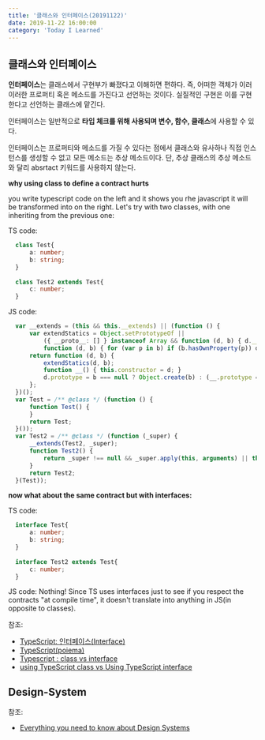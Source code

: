 ```yaml
---
title: '클래스와 인터페이스(20191122)'
date: 2019-11-22 16:00:00
category: 'Today I Learned'
---
```




## **클래스와 인터페이스**

**인터페이스**는 클래스에서 구현부가 빠졌다고 이해하면 편하다. 즉, 어떠한 객체가 이러이러한 프로퍼티 혹은 메소드를 가진다고 선언하는 것이다. 실질적인 구현은 이를 구현한다고 선언하는 클래스에 맡긴다.

인터페이스는 일반적으로 **타입 체크를 위해 사용되며 변수, 함수, 클래스**에 사용할 수 있다.

인터페이스는 프로퍼티와 메소드를 가질 수 있다는 점에서 클래스와 유사하나 직접 인스턴스를 생성할 수 없고 모든 메소드는 추상 메소드이다. 단, 추상 클래스의 추상 메소드와 달리 absrtact 키워드를 사용하지 않는다.

**why using class to define a contract hurts**

you write typescript code on the left and it shows you rhe javascript it will be transformed into on the right. Let's try with two classes, with one inheriting from the previous one:

TS code:

```ts
  class Test{
      a: number;
      b: string;
  }
  
  class Test2 extends Test{
      c: number;
  }
```

JS code:

```ts
  var __extends = (this && this.__extends) || (function () {
      var extendStatics = Object.setPrototypeOf ||
          ({ __proto__: [] } instanceof Array && function (d, b) { d.__proto__ = b; }) ||
          function (d, b) { for (var p in b) if (b.hasOwnProperty(p)) d[p] = b[p]; };
      return function (d, b) {
          extendStatics(d, b);
          function __() { this.constructor = d; }
          d.prototype = b === null ? Object.create(b) : (__.prototype = b.prototype, new __());
      };
  })();
  var Test = /** @class */ (function () {
      function Test() {
      }
      return Test;
  }());
  var Test2 = /** @class */ (function (_super) {
      __extends(Test2, _super);
      function Test2() {
          return _super !== null && _super.apply(this, arguments) || this;
      }
      return Test2;
  }(Test));
```

**now what about the same contract but with interfaces:**

TS code:

```ts
  interface Test{
      a: number;
      b: string;
  }
  
  interface Test2 extends Test{
      c: number;
  }
```

JS code: Nothing! Since TS uses interfaces just to see if you respect the contracts "at compile time", it doesn't translate into anything in JS(in opposite to classes).

참조:

- [TypeScript: 인터페이스(Interface)](https://hyunseob.github.io/2016/10/17/typescript-interface/)
- [TypeScript(poiema)](https://poiemaweb.com/typescript-interface)
- [Typescript : class vs interface](https://medium.com/front-end-weekly/typescript-class-vs-interface-99c0ae1c2136)
- [using TypeScript class vs Using TypeScript interface](https://ultimatecourses.com/blog/classes-vs-interfaces-in-typescript#Using_TypeScript_class_vs_using_Typescript_interface)



## Design-System

참조:

- [Everything you need to know about Design Systems](https://uxdesign.cc/everything-you-need-to-know-about-design-systems-54b109851969)

